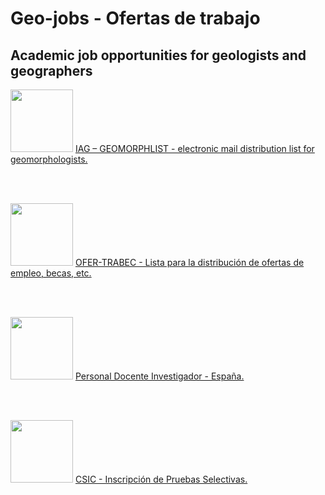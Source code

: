 # Geo-jobs - Ofertas de trabajo

## Academic job opportunities for geologists and geographers

<img src="https://listes.services.cnrs.fr/static-sympa/icons/logo_cnrs.png" alt="" width="100"> [IAG – GEOMORPHLIST - electronic mail distribution list for geomorphologists.](https://listes.services.cnrs.fr/wws/info/geomorph-l)

<br><br>

<img src="https://listserv.rediris.es/images/lgRedIRIS01.png" alt="" width="100"> [OFER-TRABEC - Lista para la distribución de ofertas de empleo, becas, etc.](https://listserv.rediris.es/cgi-bin/wa?A0=ofer-trabec)

<br><br>

<img src="https://secretariageneral.ugr.es/sites/webugr/secretariageneral/public/inline-files/UGR-MARCA-02-color.jpg" alt="" width="100"> [Personal Docente Investigador - España.](https://serviciopdi.ugr.es/contratado/concursopublico/otrasuniversidades/)

<br><br>

<img src="https://ips.redsara.es/IPSC/img/content/logo.png" alt="" width="100"> [CSIC - Inscripción de Pruebas Selectivas.](https://ips.redsara.es/IPSC/secure/buscarConvocatorias?)
